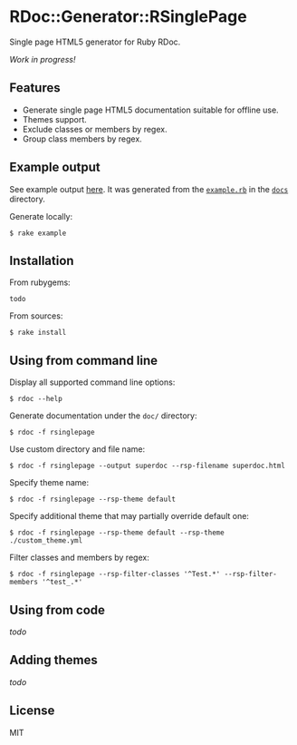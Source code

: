 # RDoc::Generator::RSinglePage

Single page HTML5 generator for Ruby RDoc.

*Work in progress!*

## Features

* Generate single page HTML5 documentation suitable for offline use.
* Themes support.
* Exclude classes or members by regex.
* Group class members by regex.

## Example output

See example output [here](https://rbdoc.github.io/rdoc-generator-singlepage/example_html/). It was generated from the [`example.rb`](docs/example.rb) in the [`docs`](docs) directory.

Generate locally:

```
$ rake example
```

## Installation

From rubygems:

```
todo
```

From sources:

```
$ rake install
```

## Using from command line

Display all supported command line options:

```
$ rdoc --help
```

Generate documentation under the `doc/` directory:

```
$ rdoc -f rsinglepage
```

Use custom directory and file name:

```
$ rdoc -f rsinglepage --output superdoc --rsp-filename superdoc.html
```

Specify theme name:

```
$ rdoc -f rsinglepage --rsp-theme default
```

Specify additional theme that may partially override default one:

```
$ rdoc -f rsinglepage --rsp-theme default --rsp-theme ./custom_theme.yml
```

Filter classes and members by regex:

```
$ rdoc -f rsinglepage --rsp-filter-classes '^Test.*' --rsp-filter-members '^test_.*'
```

## Using from code

*todo*

## Adding themes

*todo*

## License

MIT

